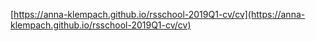 [https://anna-klempach.github.io/rsschool-2019Q1-cv/cv](https://anna-klempach.github.io/rsschool-2019Q1-cv/cv)

